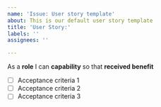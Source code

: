 ```yaml
---
name: 'Issue: User story template'
about: This is our default user story template
title: 'User Story:'
labels: ''
assignees: ''

---
```


As a **role** I can **capability** so that **received benefit**

- [ ] Acceptance criteria 1
- [ ] Acceptance criteria 2
- [ ] Acceptance criteria 3
